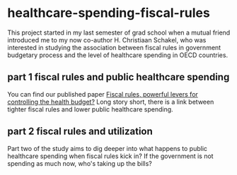 # healthcare-spending-fiscal-rules
This project started in my last semester of grad school when a mutual friend introduced me to my now co-author H. Christiaan Schakel, who was interested in studying the association between fiscal rules in government budgetary process and the level of healthcare spending in OECD countries.

## part 1 fiscal rules and public healthcare spending
You can find our published paper [Fiscal rules, powerful levers for controlling the health budget?](https://link.springer.com/epdf/10.1186/s12889-018-5198-y?author_access_token=lOzjNllXItyIbE4XHfC9YG_BpE1tBhCbnbw3BuzI2RMwC__W78PyMdgSluYITE9HEbGIf7pbCd6qEw-l8xfUCgn_pkhYbjFmdct0AXwFgV0vMybY2R9HtPJID_hONfKtKzrqpJ6tlIo4wbeBzMSFMA%3D%3D) Long story short, there is a link between tighter fiscal rules and lower public healthcare spending.

## part 2 fiscal rules and utilization
Part two of the study aims to dig deeper into what happens to public healthcare spending when fiscal rules kick in? If the government is not spending as much now, who's taking up the bills?
